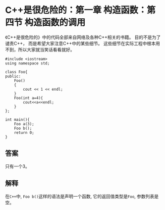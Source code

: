 # C++是很危险的：第一章 构造函数：第四节 构造函数的调用

《C++是很危险的》中的代码全部来自网络及各种C++相关的书籍。
目的不是为了谴责C++，
而是希望大家注意C++中的某些细节。
这些细节在实际工程中根本用不到，所以大家就当笑话看看就好。

    #include <iostream>
    using namespace std;

    class Foo{
    public:
        Foo()
        {
            cout << 1 << endl;
        }
        Foo(int a=4){
            cout<<a<<endl;
        }
    };

    int main(){
        Foo a(3);
        Foo b();
        return 0;
    }

## 答案

只有一个3。

## 解释

在`C++`中, `Foo b()`这样的语法是声明一个函数,
它的返回值类型是`Foo`, 参数列表是空。
